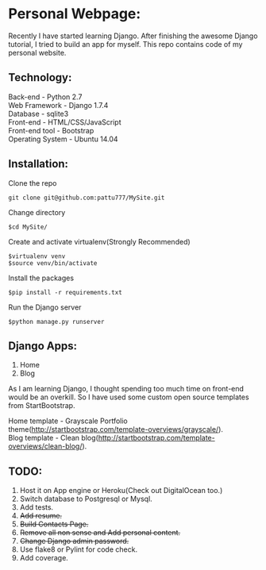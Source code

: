 Personal Webpage:
=================
Recently I have started learning Django. After finishing the awesome Django tutorial, I tried to build an app for myself. This repo contains code of my personal website.

Technology:
-----------
Back-end - Python 2.7  
Web Framework - Django 1.7.4  
Database - sqlite3  
Front-end - HTML/CSS/JavaScript  
Front-end tool - Bootstrap  
Operating System - Ubuntu 14.04  

Installation:
-------------
Clone the repo  

```
git clone git@github.com:pattu777/MySite.git
```

Change directory  

```
$cd MySite/
```

Create and activate virtualenv(Strongly Recommended)  

```
$virtualenv venv
$source venv/bin/activate
```

Install the packages  

```
$pip install -r requirements.txt
```

Run the Django server  

```
$python manage.py runserver
```


Django Apps:
------------
1. Home  
2. Blog  

As I am learning Django, I thought spending too much time on front-end would be an overkill. So I have used some custom open source templates from StartBootstrap.

Home template - Grayscale Portfolio theme(http://startbootstrap.com/template-overviews/grayscale/).  
Blog template - Clean blog(http://startbootstrap.com/template-overviews/clean-blog/).  

TODO:
-----
1. Host it on App engine or Heroku(Check out DigitalOcean too.)
2. Switch database to Postgresql or Mysql.
3. Add tests.
4. ~~Add resume.~~
5. ~~Build Contacts Page.~~
6. ~~Remove all non sense and Add personal content.~~
7. ~~Change Django admin password.~~
8. Use flake8 or Pylint for code check.
9. Add coverage.  
